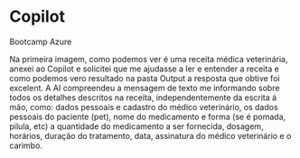 # Copilot
Bootcamp Azure


Na primeira imagem, como podemos ver é uma receita médica veterinária, anexei ao Copilot e solicitei que me ajudasse a ler e entender a receita e como podemos vero resultado na pasta Output a resposta que obtive foi excelent. A AI compreendeu a mensagem de texto me informando sobre todos os detalhes descritos na receita, independentemente da escrita á mão, como: dados pessoais e cadastro do médico veterinário, os dados pessoais do paciente (pet), nome do medicamento e forma (se é pomada, pilula, etc) a quantidade do medicamento a ser fornecida, dosagem, horários, duração do tratamento, data, assinatura do médico veterinário e o carimbo.

